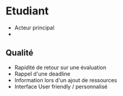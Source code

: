 # Etudiant

- Acteur principal
- 

## Qualité

- Rapidité de retour sur une évaluation
- Rappel d'une deadline
- Information lors d'un ajout de ressources
- Interface User friendly / personnalisé


